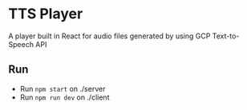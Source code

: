 # TTS Player

A player built in React for audio files generated by using GCP Text-to-Speech API

## Run

- Run `npm start` on ./server
- Run `npm run dev` on ./client